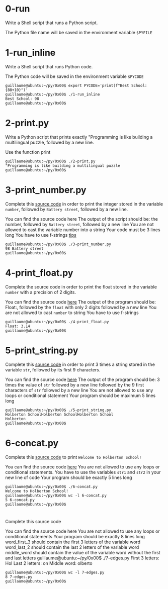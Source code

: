 # 0-run
Write a Shell script that runs a Python script.

The Python file name will be saved in the environment variable `$PYFILE`

# 1-run_inline
Write a Shell script that runs Python code.

The Python code will be saved in the environment variable `$PYCODE`
```
guillaume@ubuntu:~/py/0x00$ export PYCODE='print(f"Best School: {88+10}")'
guillaume@ubuntu:~/py/0x00$ ./1-run_inline 
Best School: 98
guillaume@ubuntu:~/py/0x00$ 
```

# 2-print.py
Write a Python script that prints exactly "Programming is like building a multilingual puzzle, followed by a new line.

Use the function print
```
guillaume@ubuntu:~/py/0x00$ ./2-print.py 
"Programming is like building a multilingual puzzle
guillaume@ubuntu:~/py/0x00$
```

# 3-print_number.py
Complete this [source code](https://github.com/holbertonschool/0x00.py/blob/master/3-print_number.py) in order to print the integer stored in the variable `number`, followed by `Battery street`, followed by a new line.

You can find the source code here
The output of the script should be:
the number, followed by `Battery street`,
followed by a new line
You are not allowed to cast the variable number into a string
Your code must be 3 lines long
You have to use f-strings [tips](https://alx-intranet.hbtn.io/rltoken/Ju0J8BxkuPX5yKZctyKfsQ)
```
guillaume@ubuntu:~/py/0x00$ ./3-print_number.py
98 Battery street
guillaume@ubuntu:~/py/0x00$ 
```

# 4-print_float.py
Complete the source code in order to print the float stored in the variable `number` with a precision of 2 digits.

You can find the source code [here](https://github.com/holbertonschool/0x00.py/blob/master/4-print_float.py)
The output of the program should be:
Float:, followed by the `float` with only 2 digits
followed by a new line
You are not allowed to cast `number` to string
You have to use f-strings
```
guillaume@ubuntu:~/py/0x00$ ./4-print_float.py
Float: 3.14
guillaume@ubuntu:~/py/0x00$ 
```

# 5-print_string.py
Complete this [source code](https://github.com/holbertonschool/0x00.py/blob/master/5-print_string.py) in order to print 3 times a string stored in the variable `str`, followed by its first 9 characters.

You can find the source code [here](https://github.com/holbertonschool/0x00.py/blob/master/5-print_string.py)
The output of the program should be:
3 times the value of `str`
followed by a new line
followed by the 9 first characters of `str`
followed by a new line
You are not allowed to use any loops or conditional statement
Your program should be maximum 5 lines long
```
guillaume@ubuntu:~/py/0x00$ ./5-print_string.py 
Holberton SchoolHolberton SchoolHolberton School
Holberton
guillaume@ubuntu:~/py/0x00$ 
```

# 6-concat.py
Complete this [source code](https://github.com/holbertonschool/0x00.py/blob/master/6-concat.py) to print `Welcome to Holberton School!`

You can find the source code [here](https://github.com/holbertonschool/0x00.py/blob/master/6-concat.py)
You are not allowed to use any loops or conditional statements.
You have to use the variables `str1` and `str2` in your new line of code
Your program should be exactly 5 lines long
```
guillaume@ubuntu:~/py/0x00$ ./6-concat.py
Welcome to Holberton School!
guillaume@ubuntu:~/py/0x00$ wc -l 6-concat.py
5 6-concat.py
guillaume@ubuntu:~/py/0x00$ 
```

# 
Complete this source code

You can find the source code here
You are not allowed to use any loops or conditional statements
Your program should be exactly 8 lines long
word_first_3 should contain the first 3 letters of the variable word
word_last_2 should contain the last 2 letters of the variable word
middle_word should contain the value of the variable word without the first and last letters
guillaume@ubuntu:~/py/0x00$ ./7-edges.py
First 3 letters: Hol
Last 2 letters: on
Middle word: olberto
```
guillaume@ubuntu:~/py/0x00$ wc -l 7-edges.py
8 7-edges.py
guillaume@ubuntu:~/py/0x00$ 
```